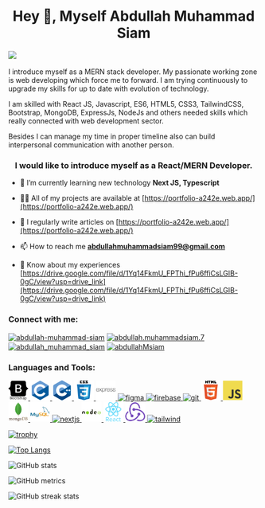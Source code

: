<h1 align="center">Hey 👋, Myself Abdullah Muhammad Siam</h1>
<img src="https://media.licdn.com/dms/image/D5616AQGavNqHF-1-bA/profile-displaybackgroundimage-shrink_350_1400/0/1693723536147?e=1702512000&v=beta&t=FXUvGgSDVa28gBTftdv7mb57oN_O8FAI3wYYs_Qc1aM"/>

I introduce myself as a MERN stack developer. My passionate working zone is web developing which force me to forward. I am trying continuously to upgrade my skills for up to date with evolution of technology.

I am skilled with React JS, Javascript, ES6, HTML5, CSS3, TailwindCSS, Bootstrap, MongoDB, ExpressJs, NodeJs and others needed skills which really connected with web development sector. 

Besides I can manage my time in proper timeline also can build interpersonal communication with another person.

<h3 align="center">I would like to introduce myself as a React/MERN Developer.</h3>

- 🌱 I’m currently learning new technology **Next JS, Typescript**

- 👨‍💻 All of my projects are available at [https://portfolio-a242e.web.app/](https://portfolio-a242e.web.app/)

- 📝 I regularly write articles on [https://portfolio-a242e.web.app/](https://portfolio-a242e.web.app/)

- 📫 How to reach me **abdullahmuhammadsiam99@gmail.com**

- 📄 Know about my experiences [https://drive.google.com/file/d/1Yq14FkmU_FPThi_fPu6ffiCsLGIB-0gC/view?usp=drive_link](https://drive.google.com/file/d/1Yq14FkmU_FPThi_fPu6ffiCsLGIB-0gC/view?usp=drive_link)

<h3 align="left">Connect with me:</h3>
<p align="left">
<a href="https://linkedin.com/in/abdullah-muhammad-siam" target="blank"><img align="center" src="https://raw.githubusercontent.com/rahuldkjain/github-profile-readme-generator/master/src/images/icons/Social/linked-in-alt.svg" alt="abdullah-muhammad-siam" height="30" width="40" /></a>
<a href="https://fb.com/abdullah.muhammadsiam.7" target="blank"><img align="center" src="https://raw.githubusercontent.com/rahuldkjain/github-profile-readme-generator/master/src/images/icons/Social/facebook.svg" alt="abdullah.muhammadsiam.7" height="30" width="40" /></a>
<a href="https://instagram.com/abdullah_muhammad_siam" target="blank"><img align="center" src="https://raw.githubusercontent.com/rahuldkjain/github-profile-readme-generator/master/src/images/icons/Social/instagram.svg" alt="abdullah_muhammad_siam" height="30" width="40" /></a>
<a href="https://github.com/abdullahMsiam" target="blank"><img align="center" src="https://raw.githubusercontent.com/rahuldkjain/github-profile-readme-generator/master/src/images/icons/Social/github.svg" alt="abdullahMsiam" height="30" width="40" /></a>
</p>

<h3 align="left">Languages and Tools:</h3>
<p align="left"> <a href="https://getbootstrap.com" target="_blank" rel="noreferrer"> <img src="https://raw.githubusercontent.com/devicons/devicon/master/icons/bootstrap/bootstrap-plain-wordmark.svg" alt="bootstrap" width="40" height="40"/> </a> <a href="https://www.cprogramming.com/" target="_blank" rel="noreferrer"> <img src="https://raw.githubusercontent.com/devicons/devicon/master/icons/c/c-original.svg" alt="c" width="40" height="40"/> </a> <a href="https://www.w3schools.com/cpp/" target="_blank" rel="noreferrer"> <img src="https://raw.githubusercontent.com/devicons/devicon/master/icons/cplusplus/cplusplus-original.svg" alt="cplusplus" width="40" height="40"/> </a> <a href="https://www.w3schools.com/css/" target="_blank" rel="noreferrer"> <img src="https://raw.githubusercontent.com/devicons/devicon/master/icons/css3/css3-original-wordmark.svg" alt="css3" width="40" height="40"/> </a> <a href="https://expressjs.com" target="_blank" rel="noreferrer"> <img src="https://raw.githubusercontent.com/devicons/devicon/master/icons/express/express-original-wordmark.svg" alt="express" width="40" height="40"/> </a> <a href="https://www.figma.com/" target="_blank" rel="noreferrer"> <img src="https://www.vectorlogo.zone/logos/figma/figma-icon.svg" alt="figma" width="40" height="40"/> </a> <a href="https://firebase.google.com/" target="_blank" rel="noreferrer"> <img src="https://www.vectorlogo.zone/logos/firebase/firebase-icon.svg" alt="firebase" width="40" height="40"/> </a> <a href="https://git-scm.com/" target="_blank" rel="noreferrer"> <img src="https://www.vectorlogo.zone/logos/git-scm/git-scm-icon.svg" alt="git" width="40" height="40"/> </a> <a href="https://www.w3.org/html/" target="_blank" rel="noreferrer"> <img src="https://raw.githubusercontent.com/devicons/devicon/master/icons/html5/html5-original-wordmark.svg" alt="html5" width="40" height="40"/> </a> <a href="https://developer.mozilla.org/en-US/docs/Web/JavaScript" target="_blank" rel="noreferrer"> <img src="https://raw.githubusercontent.com/devicons/devicon/master/icons/javascript/javascript-original.svg" alt="javascript" width="40" height="40"/> </a> <a href="https://www.mongodb.com/" target="_blank" rel="noreferrer"> <img src="https://raw.githubusercontent.com/devicons/devicon/master/icons/mongodb/mongodb-original-wordmark.svg" alt="mongodb" width="40" height="40"/> </a> <a href="https://www.mysql.com/" target="_blank" rel="noreferrer"> <img src="https://raw.githubusercontent.com/devicons/devicon/master/icons/mysql/mysql-original-wordmark.svg" alt="mysql" width="40" height="40"/> </a> <a href="https://nextjs.org/" target="_blank" rel="noreferrer"> <img src="https://cdn.worldvectorlogo.com/logos/nextjs-2.svg" alt="nextjs" width="40" height="40"/> </a> <a href="https://nodejs.org" target="_blank" rel="noreferrer"> <img src="https://raw.githubusercontent.com/devicons/devicon/master/icons/nodejs/nodejs-original-wordmark.svg" alt="nodejs" width="40" height="40"/> </a> <a href="https://reactjs.org/" target="_blank" rel="noreferrer"> <img src="https://raw.githubusercontent.com/devicons/devicon/master/icons/react/react-original-wordmark.svg" alt="react" width="40" height="40"/> </a> <a href="https://redux.js.org" target="_blank" rel="noreferrer"> <img src="https://raw.githubusercontent.com/devicons/devicon/master/icons/redux/redux-original.svg" alt="redux" width="40" height="40"/> </a> <a href="https://tailwindcss.com/" target="_blank" rel="noreferrer"> <img src="https://www.vectorlogo.zone/logos/tailwindcss/tailwindcss-icon.svg" alt="tailwind" width="40" height="40"/> </a> </p>


[![trophy](https://github-profile-trophy.vercel.app/?username=abdullahMsiam)](https://github.com/ryo-ma/github-profile-trophy)

[![Top Langs](https://github-readme-stats.vercel.app/api/top-langs/?username=abdullahMsiam)](https://github.com/anuraghazra/github-readme-stats)

![GitHub stats](https://github-readme-stats.vercel.app/api?username=abdullahMsiam&show_icons=true&count_private=true)  

![GitHub metrics](https://metrics.lecoq.io/abdullahMsiam)  

![GitHub streak stats](https://streak-stats.demolab.com/?user=abdullahMsiam)  

